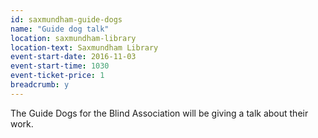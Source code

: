 ```yaml
---
id: saxmundham-guide-dogs
name: "Guide dog talk"
location: saxmundham-library
location-text: Saxmundham Library
event-start-date: 2016-11-03
event-start-time: 1030
event-ticket-price: 1
breadcrumb: y
---
```


The Guide Dogs for the Blind Association will be giving a talk about their work.
